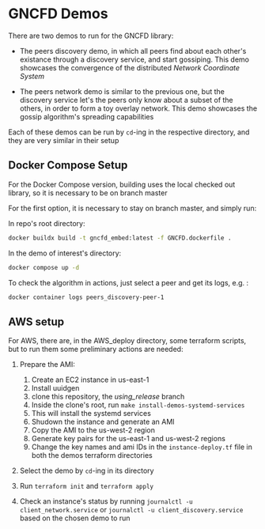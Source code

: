 # GNCFD Demos

There are two demos to run for the GNCFD library:

- The peers discovery demo, in which all peers find about each other's existance through a discovery service, and start gossiping. This demo showcases the convergence of the distributed _Network Coordinate System_

- The peers network demo is similar to the previous one, but the discovery service let's the peers only know about a subset of the others, in order to form a toy overlay network. This demo showcases the gossip algorithm's spreading capabilities

Each of these demos can be run by `cd`-ing in the respective directory, and they are very similar in their setup

## Docker Compose Setup

For the Docker Compose version, building uses the local checked out library, so it is necessary to be on branch master

For the first option, it is necessary to stay on branch master, and simply run:

In repo's root directory:

```bash
docker buildx build -t gncfd_embed:latest -f GNCFD.dockerfile .
```

In the demo of interest's directory:

```bash
docker compose up -d
```

To check the algorithm in actions, just select a peer and get its logs, e.g. :

```bash
docker container logs peers_discovery-peer-1
```

## AWS setup

For AWS, there are, in the AWS_deploy directory, some terraform scripts, but to run them some preliminary actions are needed:

1. Prepare the AMI:
    1. Create an EC2 instance in us-east-1
    2. Install uuidgen
    3. clone this repository, the _using\_release_ branch
    4. Inside the clone's root, run `make install-demos-systemd-services`
    5. This will install the systemd services
    6. Shudown the instance and generate an AMI
    7. Copy the AMI to the us-west-2 region
    7. Generate key pairs for the us-east-1 and us-west-2 regions
    8. Change the key names and ami IDs in the `instance-deploy.tf` file in both the demos terraform directories

2. Select the demo by `cd`-ing in its directory
3. Run `terraform init` and `terraform apply`
4. Check an instance's status by running `journalctl -u client_network.service` or `journalctl -u client_discovery.service` based on the chosen demo to run